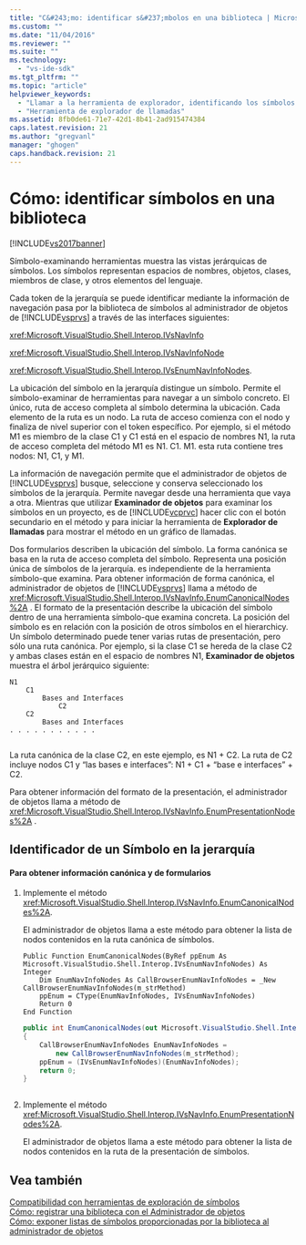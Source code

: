 ```yaml
---
title: "C&#243;mo: identificar s&#237;mbolos en una biblioteca | Microsoft Docs"
ms.custom: ""
ms.date: "11/04/2016"
ms.reviewer: ""
ms.suite: ""
ms.technology: 
  - "vs-ide-sdk"
ms.tgt_pltfrm: ""
ms.topic: "article"
helpviewer_keywords: 
  - "Llamar a la herramienta de explorador, identificando los símbolos en la biblioteca"
  - "Herramienta de explorador de llamadas"
ms.assetid: 8fb0de61-71e7-42d1-8b41-2ad915474384
caps.latest.revision: 21
ms.author: "gregvanl"
manager: "ghogen"
caps.handback.revision: 21
---
```

# C&#243;mo: identificar s&#237;mbolos en una biblioteca
[!INCLUDE[vs2017banner](../../code-quality/includes/vs2017banner.md)]

Símbolo\-examinando herramientas muestra las vistas jerárquicas de símbolos.  Los símbolos representan espacios de nombres, objetos, clases, miembros de clase, y otros elementos del lenguaje.  
  
 Cada token de la jerarquía se puede identificar mediante la información de navegación pasa por la biblioteca de símbolos al administrador de objetos de [!INCLUDE[vsprvs](../../code-quality/includes/vsprvs_md.md)] a través de las interfaces siguientes:  
  
 <xref:Microsoft.VisualStudio.Shell.Interop.IVsNavInfo>  
  
 <xref:Microsoft.VisualStudio.Shell.Interop.IVsNavInfoNode>  
  
 <xref:Microsoft.VisualStudio.Shell.Interop.IVsEnumNavInfoNodes>.  
  
 La ubicación del símbolo en la jerarquía distingue un símbolo.  Permite el símbolo\-examinar de herramientas para navegar a un símbolo concreto.  El único, ruta de acceso completa al símbolo determina la ubicación.  Cada elemento de la ruta es un nodo.  La ruta de acceso comienza con el nodo y finaliza de nivel superior con el token específico.  Por ejemplo, si el método M1 es miembro de la clase C1 y C1 está en el espacio de nombres N1, la ruta de acceso completa del método M1 es N1. C1. M1.  esta ruta contiene tres nodos: N1, C1, y M1.  
  
 La información de navegación permite que el administrador de objetos de [!INCLUDE[vsprvs](../../code-quality/includes/vsprvs_md.md)] busque, seleccione y conserva seleccionado los símbolos de la jerarquía.  Permite navegar desde una herramienta que vaya a otra.  Mientras que utilizar **Examinador de objetos** para examinar los símbolos en un proyecto, es de [!INCLUDE[vcprvc](../../code-quality/includes/vcprvc_md.md)] hacer clic con el botón secundario en el método y para iniciar la herramienta de **Explorador de llamadas** para mostrar el método en un gráfico de llamadas.  
  
 Dos formularios describen la ubicación del símbolo.  La forma canónica se basa en la ruta de acceso completa del símbolo.  Representa una posición única de símbolos de la jerarquía.  es independiente de la herramienta símbolo\-que examina.  Para obtener información de forma canónica, el administrador de objetos de [!INCLUDE[vsprvs](../../code-quality/includes/vsprvs_md.md)] llama a método de <xref:Microsoft.VisualStudio.Shell.Interop.IVsNavInfo.EnumCanonicalNodes%2A> .  El formato de la presentación describe la ubicación del símbolo dentro de una herramienta símbolo\-que examina concreta.  La posición del símbolo es en relación con la posición de otros símbolos en el hierarchicy.  Un símbolo determinado puede tener varias rutas de presentación, pero sólo una ruta canónica.  Por ejemplo, si la clase C1 se hereda de la clase C2 y ambas clases están en el espacio de nombres N1, **Examinador de objetos** muestra el árbol jerárquico siguiente:  
  
```  
N1  
    C1  
        Bases and Interfaces  
            C2  
    C2  
        Bases and Interfaces  
. . . . . . . . . . .  
  
```  
  
 La ruta canónica de la clase C2, en este ejemplo, es N1 \+ C2.  La ruta de C2 incluye nodos C1 y “las bases e interfaces”: N1 \+ C1 \+ “base e interfaces” \+ C2.  
  
 Para obtener información del formato de la presentación, el administrador de objetos llama a método de <xref:Microsoft.VisualStudio.Shell.Interop.IVsNavInfo.EnumPresentationNodes%2A> .  
  
## Identificador de un Símbolo en la jerarquía  
  
#### Para obtener información canónica y de formularios  
  
1.  Implemente el método <xref:Microsoft.VisualStudio.Shell.Interop.IVsNavInfo.EnumCanonicalNodes%2A>.  
  
     El administrador de objetos llama a este método para obtener la lista de nodos contenidos en la ruta canónica de símbolos.  
  
    ```vb#  
    Public Function EnumCanonicalNodes(ByRef ppEnum As Microsoft.VisualStudio.Shell.Interop.IVsEnumNavInfoNodes) As Integer  
        Dim EnumNavInfoNodes As CallBrowserEnumNavInfoNodes = _New CallBrowserEnumNavInfoNodes(m_strMethod)  
        ppEnum = CType(EnumNavInfoNodes, IVsEnumNavInfoNodes)  
        Return 0  
    End Function  
    ```  
  
    ```c#  
    public int EnumCanonicalNodes(out Microsoft.VisualStudio.Shell.Interop.IVsEnumNavInfoNodes ppEnum)  
    {  
        CallBrowserEnumNavInfoNodes EnumNavInfoNodes =  
            new CallBrowserEnumNavInfoNodes(m_strMethod);  
        ppEnum = (IVsEnumNavInfoNodes)(EnumNavInfoNodes);  
        return 0;  
    }  
  
    ```  
  
2.  Implemente el método <xref:Microsoft.VisualStudio.Shell.Interop.IVsNavInfo.EnumPresentationNodes%2A>.  
  
     El administrador de objetos llama a este método para obtener la lista de nodos contenidos en la ruta de la presentación de símbolos.  
  
## Vea también  
 [Compatibilidad con herramientas de exploración de símbolos](../../extensibility/internals/supporting-symbol-browsing-tools.md)   
 [Cómo: registrar una biblioteca con el Administrador de objetos](../../extensibility/internals/how-to-register-a-library-with-the-object-manager.md)   
 [Cómo: exponer listas de símbolos proporcionadas por la biblioteca al administrador de objetos](../../extensibility/internals/how-to-expose-lists-of-symbols-provided-by-the-library-to-the-object-manager.md)